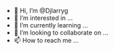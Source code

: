 - 👋 Hi, I’m @Djlarryg
- 👀 I’m interested in ...
- 🌱 I’m currently learning ...
- 💞️ I’m looking to collaborate on ...
- 📫 How to reach me ...

<!---
Djlarryg/Djlarryg is a ✨ special ✨ repository because its `README.md` (this file) appears on your GitHub profile.
You can click the Preview link to take a look at your changes.
--hi I am djlarryg I enjoy moon lit Walsh on the beaches
I enjoy sitting on park benches and do what .y step dad call peoe watch
You imagine,,🌌there life through there,👀

Maybe that particular day imagine a day in the life 9f this person's 👞👞
